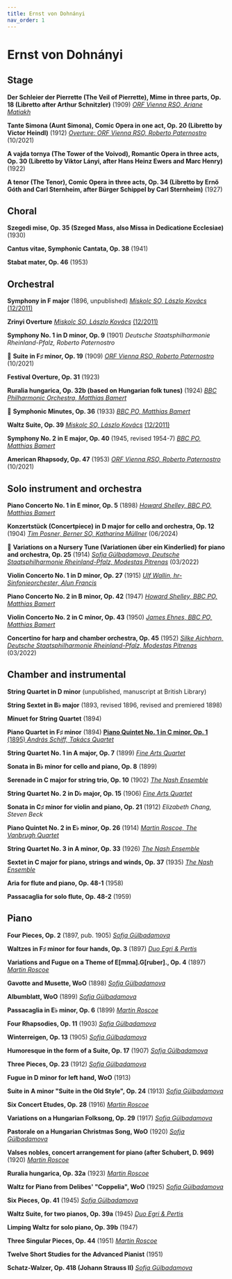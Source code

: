 ```yaml
---
title: Ernst von Dohnányi
nav_order: 1
---
```


# Ernst von Dohnányi

## Stage

**Der Schleier der Pierrette (The Veil of Pierrette), Mime in three parts, Op. 18 (Libretto after Arthur Schnitzler)** (1909) [*ORF Vienna RSO, Ariane Matiakh*](https://tidal.com/browse/track/285263572)

**Tante Simona (Aunt Simona), Comic Opera in one act, Op. 20 (Libretto by Victor Heindl)** (1912) [*Overture: ORF Vienna RSO, Roberto Paternostro*](https://tidal.com/browse/track/189299163) (10/2021)

**A vajda tornya (The Tower of the Voivod), Romantic Opera in three acts, Op. 30 (Libretto by Viktor Lányi, after Hans Heinz Ewers and Marc Henry)** (1922)

**A tenor (The Tenor), Comic Opera in three acts, Op. 34 (Libretto by Ernő Góth and Carl Sternheim, after Bürger Schippel by Carl Sternheim)** (1927)


## Choral

**Szegedi mise, Op. 35 (Szeged Mass, also Missa in Dedicatione Ecclesiae)** (1930)

**Cantus vitae, Symphonic Cantata, Op. 38** (1941)

**Stabat mater, Op. 46** (1953)

## Orchestral

**Symphony in F major** (1896, unpublished) [*Miskolc SO, Lászlo Kovács*](https://tidal.com/browse/track/31672202) [(12/2011)](https://www.gramophone.co.uk/reviews/review?slug=dohn%C3%A1nyi-symphony-in-f-zrinyi-overture-no-2)

**Zrinyi Overture** [*Miskolc SO, Lászlo Kovács*](https://tidal.com/browse/track/31672202) [(12/2011)](https://www.gramophone.co.uk/reviews/review?slug=dohn%C3%A1nyi-symphony-in-f-zrinyi-overture-no-2)

**Symphony No. 1 in D minor, Op. 9** (1901) *Deutsche Staatsphilharmonie Rheinland-Pfalz, Roberto Paternostro*

💎 **Suite in F♯ minor, Op. 19** (1909) [*ORF Vienna RSO, Roberto Paternostro*](https://tidal.com/browse/track/189299163) (10/2021)

**Festival Overture, Op. 31** (1923)

**Ruralia hungarica, Op. 32b (based on Hungarian folk tunes)** (1924) [*BBC Philharmonic Orchestra, Matthias Bamert*](https://tidal.com/browse/album/376370049)

💎 **Symphonic Minutes, Op. 36** (1933) [*BBC PO, Matthias Bamert*](https://tidal.com/browse/track/376256744?u)

**Waltz Suite, Op. 39** [*Miskolc SO, Lászlo Kovács*](https://tidal.com/browse/track/31672202) [(12/2011)](https://www.gramophone.co.uk/reviews/review?slug=dohn%C3%A1nyi-symphony-in-f-zrinyi-overture-no-2)

**Symphony No. 2 in E major, Op. 40** (1945, revised 1954-7) [*BBC PO, Matthias Bamert*](https://tidal.com/browse/track/376256753)

**American Rhapsody, Op. 47** (1953) [*ORF Vienna RSO, Roberto Paternostro*](https://tidal.com/browse/track/189299163) (10/2021)

## Solo instrument and orchestra

**Piano Concerto No. 1 in E minor, Op. 5** (1898) [*Howard Shelley, BBC PO, Matthias Bamert*](https://tidal.com/browse/album/376370049)

**Konzertstück (Concertpiece) in D major for cello and orchestra, Op. 12** (1904) [*Tim Posner, Berner SO, Katharina Müllner*](https://tidal.com/browse/track/341378762) (06/2024)

💎 **Variations on a Nursery Tune (Variationen über ein Kinderlied) for piano and orchestra, Op. 25** (1914) [*Sofja Gülbadamova, Deutsche Staatsphilharmonie Rheinland-Pfalz, Modestas Pitrenas*](https://tidal.com/browse/track/212233625) (03/2022)

**Violin Concerto No. 1 in D minor, Op. 27** (1915) [*Ulf Wallin, hr-Sinfonieorchester, Alun Francis*](https://tidal.com/browse/track/284344996)

**Piano Concerto No. 2 in B minor, Op. 42** (1947) [*Howard Shelley, BBC PO, Matthias Bamert*](https://tidal.com/browse/album/12412283)

**Violin Concerto No. 2 in C minor, Op. 43** (1950) [*James Ehnes, BBC PO, Matthias Bamert*](https://tidal.com/browse/track/12412286)

**Concertino for harp and chamber orchestra, Op. 45** (1952) [*Silke Aichhorn, Deutsche Staatsphilharmonie Rheinland-Pfalz, Modestas Pitrenas*](https://tidal.com/browse/track/212233650) (03/2022)

## Chamber and instrumental

**String Quartet in D minor** (unpublished, manuscript at British Library)

**String Sextet in B♭ major** (1893, revised 1896, revised and premiered 1898)

**Minuet for String Quartet** (1894)

**Piano Quartet in F♯ minor** (1894)
[
**Piano Quintet No. 1 in C minor, Op. 1** (1895) *András Schiff, Takács Quartet*](https://tidal.com/browse/track/5138646)

**String Quartet No. 1 in A major, Op. 7** (1899) [*Fine Arts Quartet*](https://tidal.com/browse/track/23081407)

**Sonata in B♭ minor for cello and piano, Op. 8** (1899)

**Serenade in C major for string trio, Op. 10** (1902) [*The Nash Ensemble*](https://tidal.com/browse/track/340824116)

**String Quartet No. 2 in D♭ major, Op. 15** (1906) [*Fine Arts Quartet*](https://tidal.com/browse/track/23081407)

**Sonata in C♯ minor for violin and piano, Op. 21** (1912) *Elizabeth Chang, Steven Beck*

**Piano Quintet No. 2 in E♭ minor, Op. 26** (1914) [*Martin Roscoe, The Vanbrugh Quartet*](https://tidal.com/browse/track/5654716)

**String Quartet No. 3 in A minor, Op. 33** (1926) [*The Nash Ensemble*](https://tidal.com/browse/track/340824116)

**Sextet in C major for piano, strings and winds, Op. 37** (1935) [*The Nash Ensemble*](https://tidal.com/browse/track/340824116)

**Aria for flute and piano, Op. 48-1** (1958)

**Passacaglia for solo flute, Op. 48-2** (1959)

## Piano

**Four Pieces, Op. 2** (1897, pub. 1905) [*Sofja Gülbadamova*](https://tidal.com/browse/track/84314966)

**Waltzes in F♯ minor for four hands, Op. 3** (1897) [*Duo Egri & Pertis*](https://tidal.com/browse/track/32144617)

**Variations and Fugue on a Theme of E[mma].G[ruber]., Op. 4** (1897) [*Martin Roscoe*](https://tidal.com/browse/track/344476964)

**Gavotte and Musette, WoO** (1898) [*Sofja Gülbadamova*](https://tidal.com/browse/track/84314966)

**Albumblatt, WoO** (1899) [*Sofja Gülbadamova*](https://tidal.com/browse/track/84314966)

**Passacaglia in E♭ minor, Op. 6** (1899) [*Martin Roscoe*](https://tidal.com/browse/track/344479860)

**Four Rhapsodies, Op. 11** (1903) [*Sofja Gülbadamova*](https://tidal.com/browse/track/84314966)

**Winterreigen, Op. 13** (1905) [*Sofja Gülbadamova*](https://tidal.com/browse/track/84314966)

**Humoresque in the form of a Suite, Op. 17** (1907) [*Sofja Gülbadamova*](https://tidal.com/browse/track/84314966)

**Three Pieces, Op. 23** (1912) [*Sofja Gülbadamova*](https://tidal.com/browse/track/341403124)

**Fugue in D minor for left hand, WoO** (1913)

**Suite in A minor "Suite in the Old Style", Op. 24** (1913) [*Sofja Gülbadamova*](https://tidal.com/browse/track/341403124)

**Six Concert Etudes, Op. 28** (1916) [*Martin Roscoe*](https://tidal.com/browse/track/344479860)

**Variations on a Hungarian Folksong, Op. 29** (1917) [*Sofja Gülbadamova*](https://tidal.com/browse/track/341403124)

**Pastorale on a Hungarian Christmas Song, WoO** (1920) [*Sofja Gülbadamova*](https://tidal.com/browse/track/341403124)

**Valses nobles, concert arrangement for piano (after Schubert, D. 969)** (1920) [*Martin Roscoe*](https://tidal.com/browse/track/344501823)

**Ruralia hungarica, Op. 32a** (1923) [*Martin Roscoe*](https://tidal.com/browse/track/344505130)

**Waltz for Piano from Delibes' "Coppelia", WoO** (1925) [*Sofja Gülbadamova*](https://tidal.com/browse/track/341403124)

**Six Pieces, Op. 41** (1945) [*Sofja Gülbadamova*](https://tidal.com/browse/track/84314966)

**Waltz Suite, for two pianos, Op. 39a** (1945) [*Duo Egri & Pertis*](https://tidal.com/browse/track/32144617)

**Limping Waltz for solo piano, Op. 39b** (1947)

**Three Singular Pieces, Op. 44** (1951) [*Martin Roscoe*](https://tidal.com/browse/track/344487978)

**Twelve Short Studies for the Advanced Pianist** (1951)

**Schatz-Walzer, Op. 418 (Johann Strauss II)** [*Sofja Gülbadamova*](https://tidal.com/browse/track/341403124)
